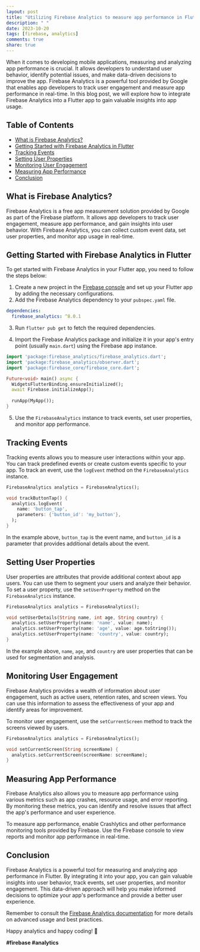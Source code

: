 ```yaml
---
layout: post
title: "Utilizing Firebase Analytics to measure app performance in Flutter"
description: " "
date: 2023-10-20
tags: [firebase, analytics]
comments: true
share: true
---
```


When it comes to developing mobile applications, measuring and analyzing app performance is crucial. It allows developers to understand user behavior, identify potential issues, and make data-driven decisions to improve the app. Firebase Analytics is a powerful tool provided by Google that enables app developers to track user engagement and measure app performance in real-time. In this blog post, we will explore how to integrate Firebase Analytics into a Flutter app to gain valuable insights into app usage.

## Table of Contents
- [What is Firebase Analytics?](#what-is-firebase-analytics)
- [Getting Started with Firebase Analytics in Flutter](#getting-started-with-firebase-analytics-in-flutter)
- [Tracking Events](#tracking-events)
- [Setting User Properties](#setting-user-properties)
- [Monitoring User Engagement](#monitoring-user-engagement)
- [Measuring App Performance](#measuring-app-performance)
- [Conclusion](#conclusion)

## What is Firebase Analytics?
Firebase Analytics is a free app measurement solution provided by Google as part of the Firebase platform. It allows app developers to track user engagement, measure app performance, and gain insights into user behavior. With Firebase Analytics, you can collect custom event data, set user properties, and monitor app usage in real-time.

## Getting Started with Firebase Analytics in Flutter
To get started with Firebase Analytics in your Flutter app, you need to follow the steps below:

1. Create a new project in the [Firebase console](https://console.firebase.google.com) and set up your Flutter app by adding the necessary configurations.
2. Add the Firebase Analytics dependency to your `pubspec.yaml` file.

```yaml
dependencies:
  firebase_analytics: ^8.0.1
```

3. Run `flutter pub get` to fetch the required dependencies.

4. Import the Firebase Analytics package and initialize it in your app's entry point (usually `main.dart`) using the Firebase app instance.

```dart
import 'package:firebase_analytics/firebase_analytics.dart';
import 'package:firebase_analytics/observer.dart';
import 'package:firebase_core/firebase_core.dart';

Future<void> main() async {
  WidgetsFlutterBinding.ensureInitialized();
  await Firebase.initializeApp();
  
  runApp(MyApp());
}
```

5. Use the `FirebaseAnalytics` instance to track events, set user properties, and monitor app performance.

## Tracking Events
Tracking events allows you to measure user interactions within your app. You can track predefined events or create custom events specific to your app. To track an event, use the `logEvent` method on the `FirebaseAnalytics` instance.

```dart
FirebaseAnalytics analytics = FirebaseAnalytics();

void trackButtonTap() {
  analytics.logEvent(
    name: 'button_tap',
    parameters: {'button_id': 'my_button'},
  );
}
```

In the example above, `button_tap` is the event name, and `button_id` is a parameter that provides additional details about the event.

## Setting User Properties
User properties are attributes that provide additional context about app users. You can use them to segment your users and analyze their behavior. To set a user property, use the `setUserProperty` method on the `FirebaseAnalytics` instance.

```dart
FirebaseAnalytics analytics = FirebaseAnalytics();

void setUserDetails(String name, int age, String country) {
  analytics.setUserProperty(name: 'name', value: name);
  analytics.setUserProperty(name: 'age', value: age.toString());
  analytics.setUserProperty(name: 'country', value: country);
}
```

In the example above, `name`, `age`, and `country` are user properties that can be used for segmentation and analysis.

## Monitoring User Engagement
Firebase Analytics provides a wealth of information about user engagement, such as active users, retention rates, and screen views. You can use this information to assess the effectiveness of your app and identify areas for improvement.

To monitor user engagement, use the `setCurrentScreen` method to track the screens viewed by users.

```dart
FirebaseAnalytics analytics = FirebaseAnalytics();

void setCurrentScreen(String screenName) {
  analytics.setCurrentScreen(screenName: screenName);
}
```

## Measuring App Performance
Firebase Analytics also allows you to measure app performance using various metrics such as app crashes, resource usage, and error reporting. By monitoring these metrics, you can identify and resolve issues that affect the app's performance and user experience.

To measure app performance, enable Crashlytics and other performance monitoring tools provided by Firebase. Use the Firebase console to view reports and monitor app performance in real-time.

## Conclusion
Firebase Analytics is a powerful tool for measuring and analyzing app performance in Flutter. By integrating it into your app, you can gain valuable insights into user behavior, track events, set user properties, and monitor engagement. This data-driven approach will help you make informed decisions to optimize your app's performance and provide a better user experience.

Remember to consult the [Firebase Analytics documentation](https://firebase.google.com/docs/analytics) for more details on advanced usage and best practices.

Happy analytics and happy coding! 🚀

**#firebase #analytics**